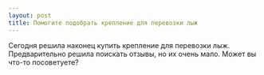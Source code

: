 ```yaml
---
layout: post 
title: Помогите подобрать крепление для перевозки лыж 
--- 
```

Сегодня решила наконец купить крепление для перевозки лыж. Предварительно решила поискать отзывы, но их очень мало. Может вы что-то посоветуете?